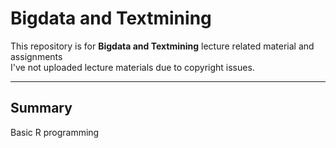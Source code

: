 # Bigdata and Textmining
This repository is for **Bigdata and Textmining** lecture related material and assignments  
I've not uploaded lecture materials due to copyright issues.  

---
## Summary
Basic R programming
